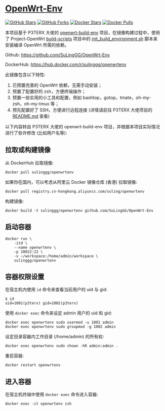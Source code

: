 # [OpenWrt-Env](https://github.com/SuLingGG/OpenWrt-Env)

[![GitHub Stars](https://img.shields.io/github/stars/SuLingGG/OpenWrt-Env.svg?style=flat-square&label=Stars&logo=github)](https://github.com/SuLingGG/OpenWrt-Env/stargazers)
[![GitHub Forks](https://img.shields.io/github/forks/SuLingGG/OpenWrt-Env.svg?style=flat-square&label=Forks&logo=github)](https://github.com/SuLingGG/OpenWrt-Env/fork)
[![Docker Stars](https://img.shields.io/docker/stars/sulinggg/openwrtenv.svg?style=flat-square&label=Docker%20Stars&logo=docker)](https://hub.docker.com/r/sulinggg/openwrtenv)
[![Docker Pulls](https://img.shields.io/docker/pulls/sulinggg/openwrtenv.svg?style=flat-square&label=Docker%20Pulls&logo=docker&color=orange)](https://hub.docker.com/r/sulinggg/openwrtenv)

本项目基于 P3TERX 大佬的 [openwrt-build-env](https://github.com/P3TERX/openwrt-build-env) 项目，在镜像构建过程中，使用了 Project-OpenWrt [build-scripts](https://github.com/project-openwrt/build-scripts) 项目中的 [init_build_environment.sh](https://github.com/project-openwrt/build-scripts/blob/master/init_build_environment.sh) 脚本来安装编译 OpenWrt 所需的依赖。

Github: <https://github.com/SuLingGG/OpenWrt-Env>

DockerHub: <https://hub.docker.com/r/sulinggg/openwrtenv>

此镜像包含以下特性:

1. 已预置完善的 OpenWrt 依赖，无需手动安装；
2. 预置了配置好的 zsh，方便终端操作；
3. 预置一些实用的小工具和配置，例如 bashtop，gotop，tmate，oh-my-zsh，oh-my-tmux 等；
4. 预先配置好了 SSH，方便进行远程连接 (详情请前往 P3TERX 大佬项目的 [README.md](https://github.com/P3TERX/openwrt-build-env#ssh-security-settings) 查看)

以下内容转自 P3TERX 大佬的 openwrt-build-env 项目，并根据本项目实际情况进行了些许修改 (比如用户名等):

## 拉取或构建镜像

从 DockerHub 拉取镜像:

```
docker pull sulinggg/openwrtenv
```

如果你在国内，可以考虑从阿里云 Docker 镜像仓库 (香港) 拉取镜像:

```
docker pull registry.cn-hongkong.aliyuncs.com/suling/openwrtenv
```

构建镜像:

```
docker build -t sulinggg/openwrtenv github.com/SuLingGG/OpenWrt-Env
```

## 启动容器

```
docker run \
    -itd \
    --name openwrtenv \
    -p 10022:22 \
    -v ~/workspace:/home/admin/workspace \
    sulinggg/openwrtenv
```

## 容器权限设置

在宿主机内使用 `id` 命令来查看当前用户的 uid 与 gid:

```
$ id
uid=1001(p3terx) gid=1002(p3terx)
```

使用 `docker exec` 命令来设定 admin 用户的 uid 和 gid:

```
docker exec openwrtenv sudo usermod -u 1001 admin
docker exec openwrtenv sudo groupmod -g 1002 admin
```

设定目录容器内工作目录 (/home/admin) 的所有权:

```
docker exec openwrtenv sudo chown -hR admin:admin .
```

重启容器:

```
docker restart openwrtenv
```

## 进入容器

在宿主机终端中使用 `docker exec` 命令进入容器:

```
docker exec -it openwrtenv zsh
```
